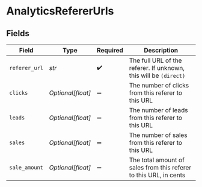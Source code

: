 # AnalyticsRefererUrls


## Fields

| Field                                                             | Type                                                              | Required                                                          | Description                                                       |
| ----------------------------------------------------------------- | ----------------------------------------------------------------- | ----------------------------------------------------------------- | ----------------------------------------------------------------- |
| `referer_url`                                                     | *str*                                                             | :heavy_check_mark:                                                | The full URL of the referer. If unknown, this will be `(direct)`  |
| `clicks`                                                          | *Optional[float]*                                                 | :heavy_minus_sign:                                                | The number of clicks from this referer to this URL                |
| `leads`                                                           | *Optional[float]*                                                 | :heavy_minus_sign:                                                | The number of leads from this referer to this URL                 |
| `sales`                                                           | *Optional[float]*                                                 | :heavy_minus_sign:                                                | The number of sales from this referer to this URL                 |
| `sale_amount`                                                     | *Optional[float]*                                                 | :heavy_minus_sign:                                                | The total amount of sales from this referer to this URL, in cents |